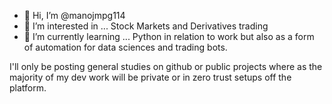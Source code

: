 - 👋 Hi, I’m @manojmpg114
- 👀 I’m interested in ... Stock Markets and Derivatives trading 
- 🌱 I’m currently learning ... Python in relation to work but also as a form of automation for data sciences and trading bots. 

I'll only be posting general studies on github or public projects where as the majority of my dev work will be private or in zero trust setups off the platform.

<!---
manojmpg114/manojmpg114 is a ✨ special ✨ repository because its `README.md` (this file) appears on your GitHub profile.
You can click the Preview link to take a look at your changes.
--->
